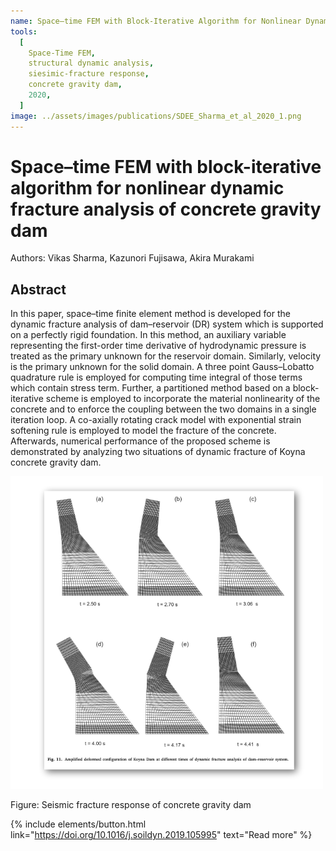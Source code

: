 ```yaml
---
name: Space–time FEM with Block-Iterative Algorithm for Nonlinear Dynamic Fracture Analysis of Concrete Gravity Dam
tools:
  [
    Space-Time FEM,
    structural dynamic analysis,
    siesimic-fracture response,
    concrete gravity dam,
    2020,
  ]
image: ../assets/images/publications/SDEE_Sharma_et_al_2020_1.png
---
```


# Space–time FEM with block-iterative algorithm for nonlinear dynamic fracture analysis of concrete gravity dam

Authors: Vikas Sharma, Kazunori Fujisawa, Akira Murakami

## Abstract

In this paper, space–time finite element method is developed for the dynamic fracture analysis of dam–reservoir (DR) system which is supported on a perfectly rigid foundation. In this method, an auxiliary variable representing the first-order time derivative of hydrodynamic pressure is treated as the primary unknown for the reservoir domain. Similarly, velocity is the primary unknown for the solid domain. A three point Gauss–Lobatto quadrature rule is employed for computing time integral of those terms which contain stress term. Further, a partitioned method based on a block-iterative scheme is employed to incorporate the material nonlinearity of the concrete and to enforce the coupling between the two domains in a single iteration loop. A co-axially rotating crack model with exponential strain softening rule is employed to model the fracture of the concrete. Afterwards, numerical performance of the proposed scheme is demonstrated by analyzing two situations of dynamic fracture of Koyna concrete gravity dam.

![](../assets/images/publications/SDEE_Sharma_et_al_2020_2.png)

Figure: Seismic fracture response of concrete gravity dam

{% include elements/button.html link="https://doi.org/10.1016/j.soildyn.2019.105995" text="Read more" %}
